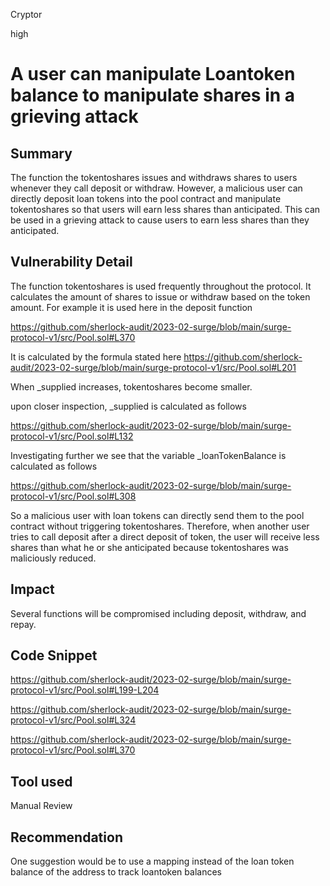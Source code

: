 Cryptor

high

# A user can manipulate Loantoken balance to manipulate shares in a grieving attack

## Summary
The function the tokentoshares issues and withdraws shares to users whenever they call deposit or withdraw. However, a malicious user can directly deposit loan tokens into the pool contract and manipulate tokentoshares so that users will earn less shares than anticipated. This can be used in a grieving attack to cause users to earn less shares than they anticipated.


## Vulnerability Detail
The function tokentoshares is used frequently throughout the protocol. It calculates the amount of shares to issue or withdraw based on the token amount. For example it is used here in the deposit function 

https://github.com/sherlock-audit/2023-02-surge/blob/main/surge-protocol-v1/src/Pool.sol#L370

It is calculated by the formula stated here 
https://github.com/sherlock-audit/2023-02-surge/blob/main/surge-protocol-v1/src/Pool.sol#L201

When _supplied increases, tokentoshares become smaller. 

upon closer inspection, _supplied is calculated as follows 

https://github.com/sherlock-audit/2023-02-surge/blob/main/surge-protocol-v1/src/Pool.sol#L132

Investigating further we see that the variable  _loanTokenBalance is calculated as follows 

https://github.com/sherlock-audit/2023-02-surge/blob/main/surge-protocol-v1/src/Pool.sol#L308

So a malicious user with loan tokens can directly send them to the pool contract without triggering tokentoshares. Therefore, when another user tries to call deposit after a direct deposit of token, the user will receive less shares than what he or she anticipated because tokentoshares was maliciously reduced.



## Impact
Several functions will be compromised including deposit, withdraw, and repay.

## Code Snippet

https://github.com/sherlock-audit/2023-02-surge/blob/main/surge-protocol-v1/src/Pool.sol#L199-L204

https://github.com/sherlock-audit/2023-02-surge/blob/main/surge-protocol-v1/src/Pool.sol#L324

https://github.com/sherlock-audit/2023-02-surge/blob/main/surge-protocol-v1/src/Pool.sol#L370

## Tool used

Manual Review

## Recommendation
One suggestion would be to use a mapping instead of the loan token balance of the address to track loantoken balances
